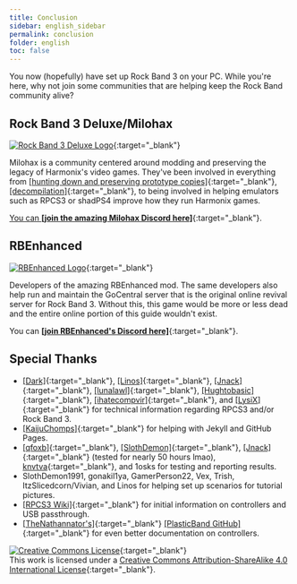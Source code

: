 ```yaml
---
title: Conclusion
sidebar: english_sidebar
permalink: conclusion
folder: english
toc: false
---
```


You now (hopefully) have set up Rock Band 3 on your PC. While you're here, why not join some communities that are helping keep the Rock Band community alive?

## Rock Band 3 Deluxe/Milohax

[![Rock Band 3 Deluxe Logo](https://raw.githubusercontent.com/HMXMilohax/MiloHax-Site/main/docs/images/milohax.png)](https://milohax.org/ "Milohax"){:target="_blank"}

Milohax is a community centered around modding and preserving the legacy of Harmonix's video games. They've been involved in everything from [[hunting down and preserving prototype copies]](https://hiddenpalace.org/Rock_Band_3_(Jan_19,_2010)){:target="_blank"}, [[decompilation]](https://decomp.milohax.org/#/about){:target="_blank"}, to being involved in helping emulators such as RPCS3 or shadPS4 improve how they run Harmonix games. 

[You can **\[join the amazing Milohax Discord here\]**](https://discord.gg/milohax){:target="_blank"}.

## RBEnhanced

[![RBEnhanced Logo](https://carlmylo.github.io/docu-rpcs3/images/xtra/rbe.png)](https://rb3e.rbenhanced.rocks/ "RBEnhanced"){:target="_blank"}

Developers of the amazing RBEnhanced mod. The same developers also help run and maintain the GoCentral server that is the original online revival server for Rock Band 3. Without this, this game would be more or less dead and the entire online portion of this guide wouldn't exist.

You can [**\[join RBEnhanced's Discord here\]**](https://discord.gg/6rRUWXPYwb){:target="_blank"}.

## Special Thanks

* [[Dark]](https://dark.ski/){:target="_blank"}, [[Linos]](https://www.youtube.com/@LinosMelendi){:target="_blank"}, [[Jnack]](https://www.youtube.com/@jnackmclain){:target="_blank"}, [[lunalawl]](https://github.com/lunalawl){:target="_blank"}, [[Hughtobasic]](https://www.youtube.com/@thisisRK){:target="_blank"}, [[ihatecompvir]](https://www.youtube.com/@ihatecompvir1591){:target="_blank"}, and [[LysiX]](https://www.youtube.com/@LysiX){:target="_blank"} for technical information regarding RPCS3 and/or Rock Band 3.
* [[KaijuChomps]](https://github.com/KaijuChomps){:target="_blank"} for helping with Jekyll and GitHub Pages.
* [[qfoxb]](https://github.com/qfoxb){:target="_blank"}, [[SlothDemon]](https://www.youtube.com/@SlothDemon1991){:target="_blank"}, [[Jnack]](https://www.youtube.com/@jnackmclain){:target="_blank"} (tested for nearly 50 hours lmao), [knvtva](https://github.com/knvtva){:target="_blank"}, and 1osks for testing and reporting results.
* SlothDemon1991, gonakil1ya, GamerPerson22, Vex, Trish, ItzSlicedcorn/Vivian, and Linos for helping set up scenarios for tutorial pictures.
* [[RPCS3 Wiki]](https://wiki.rpcs3.net/index.php?title=Main_Page){:target="_blank"} for initial information on controllers and USB passthrough.
* [[TheNathannator's]](https://github.com/TheNathannator){:target="_blank"} [[PlasticBand GitHub]](https://github.com/TheNathannator/PlasticBand){:target="_blank"} for even better documentation on controllers.


[![Creative Commons License](https://i.creativecommons.org/l/by-sa/4.0/88x31.png)](http://creativecommons.org/licenses/by-sa/4.0/){:target="_blank"}  
This work is licensed under a [Creative Commons Attribution-ShareAlike 4.0 International License](http://creativecommons.org/licenses/by-sa/4.0/){:target="_blank"}.
